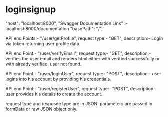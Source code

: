 # loginsignup

"host": "localhost:8000",
"Swagger Documentation Link" :- localhost:8000/documentation
"basePath": "/",

API end Points:- "/user/getProfile",
request type:- "GET",
description:- Login via token returning user profile data.

API end Point:- "/user/verifyEmail",
request type:- "GET",
description:- verifies the user email and renders html either with verified successfully or with already verified, user not found.

API end Point:- "/user/loginUser",
request type:- "POST",
description:- user logins into his account by providing his credentials.

API end Point:- "/user/registerUser",
request type:- "POST",
description:- user provides his details to create the account.

request type and resposne type are in JSON.
parameters are passed in formData or raw JSON object only.
